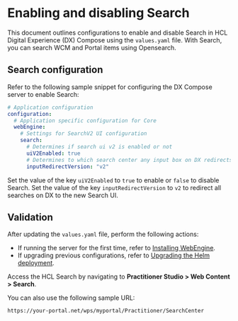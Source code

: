 # Enabling and disabling Search

This document outlines configurations to enable and disable Search in HCL Digital Experience (DX) Compose using the `values.yaml` file. With Search, you can search WCM and Portal items using Opensearch.

## Search configuration

Refer to the following sample snippet for configuring the DX Compose server to enable Search:

```yaml
# Application configuration
configuration:
  # Application specific configuration for Core
  webEngine:
    # Settings for SearchV2 UI configuration
    search:
      # Determines if search ui v2 is enabled or not
      uiV2Enabled: true
      # Determines to which search center any input box on DX redirects by default
      inputRedirectVersion: "v2"
```

Set the value of the key `uiV2Enabled` to `true` to enable or `false` to disable Search.
Set the value of the key `inputRedirectVersion` to `v2` to redirect all searches on DX to the new Search UI.


## Validation

After updating the `values.yaml` file, perform the following actions:

- If running the server for the first time, refer to [Installing WebEngine](../../install/install.md). 
- If upgrading previous configurations, refer to [Upgrading the Helm deployment](../working_with_compose/helm_upgrade_values.md).

Access the HCL Search by navigating to **Practitioner Studio > Web Content > Search**.

You can also use the following sample URL: 

```
https://your-portal.net/wps/myportal/Practitioner/SearchCenter
```